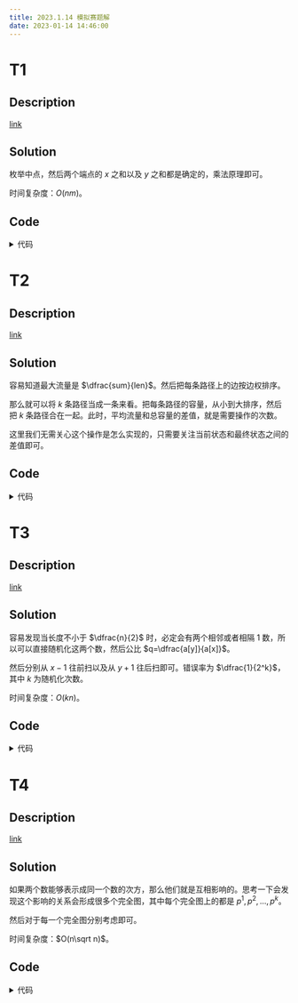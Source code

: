```yaml
---
title: 2023.1.14 模拟赛题解
date: 2023-01-14 14:46:00
---
```


# T1

## Description

[link](https://codeforces.com/gym/102471/problem/A)

## Solution

枚举中点，然后两个端点的 $x$ 之和以及 $y$ 之和都是确定的，乘法原理即可。

时间复杂度：$O(nm)$。

## Code

<details>
<summary>代码</summary>

```cpp
#include <bits/stdc++.h>

#define int long long

using namespace std;

int n, m;
int ans, ans1;

signed main() {
  cin >> n >> m;
  ++n, ++m; 
  for (int i = 1; i <= n; ++i) {
    for (int j = 1; j <= m; ++j) {
      ans += min(i - 1, n - i) * min(j - 1, m - j);
      ans1 += min(i - 1, n - i) + min(j - 1, m - j); 
    }
  }
//  cerr << ans << ' ' << ans1 << '\n';
  cout << ans * 2ll + ans1 << '\n';
  return 0;
}
```
</details>

# T2

## Description

[link](https://codeforces.com/gym/102471/problem/E)

## Solution

容易知道最大流量是 $\dfrac{sum}{len}$。然后把每条路径上的边按边权排序。

那么就可以将 $k$ 条路径当成一条来看。把每条路径的容量，从小到大排序，然后把 $k$ 条路径合在一起。此时，平均流量和总容量的差值，就是需要操作的次数。

这里我们无需关心这个操作是怎么实现的，只需要关注当前状态和最终状态之间的差值即可。

## Code

<details>
<summary>代码</summary>

```cpp
#include <bits/stdc++.h>

#define int long long

using namespace std;

const int kMaxN = 1e5 + 5;

int n, m, cnt, sum;
int a[kMaxN], s[kMaxN];
pair<int, int> nxt[kMaxN];
vector<pair<int, int>> st, G[kMaxN];

signed main() {
  cin >> n >> m;
  for (int i = 1; i <= m; ++i) {
    int u, v, w;
    cin >> u >> v >> w;
    if (u != 1 && v != 1) nxt[u] = {v, w};
    else st.emplace_back(v, w), ++cnt;
    sum += w;
  }
  int tot = m / cnt, flow = sum / tot;
//  cerr << flow << '\n';
  for (auto [u, w1] : st) {
//    cerr << "***" << u << ' ' << w1 << '\n';
    vector<int> tmp;
    int v = u, w = w1;
    for (;; w = nxt[v].second, v = nxt[v].first) {
      tmp.emplace_back(w);
      if (v == n) break;
    }
    sort(tmp.begin(), tmp.end());
    s[0] += tmp[0];
    for (int i = 1; i < tmp.size(); ++i) {
      s[i] += tmp[i] - tmp[i - 1];
    }
  }
//  cerr << s[0] << ' ' << s[1] << ' ' << s[2] << '\n';
  int now = s[0], ans = 0, idx = 0;
  while (now + s[idx + 1] < flow) {
    ++idx;
    now += s[idx];
    ans += idx * s[idx];
  }
//  cerr << now << '\n';
  ans += (idx + 1) * (flow - now);
  cout << ans << '\n';
  return 0;
}
```
</details>

# T3

## Description

[link](https://codeforces.com/gym/102471/problem/H)

## Solution

容易发现当长度不小于 $\dfrac{n}{2}$ 时，必定会有两个相邻或者相隔 $1$ 数，所以可以直接随机化这两个数，然后公比 $q=\dfrac{a[y]}{a[x]}$。

然后分别从 $x-1$ 往前扫以及从 $y+1$ 往后扫即可。错误率为 $\dfrac{1}{2^k}$，其中 $k$ 为随机化次数。

时间复杂度：$O(kn)$。

## Code

<details>
<summary>代码</summary>

```cpp
#include <bits/stdc++.h>

#define int long long

using namespace std;

const int kMaxN = 2e5 + 5;

int T, n, p;
int a[kMaxN];
mt19937 rnd(1234);

int qpow(int bs, int idx, int p) {
  int ret = 1;
  for (; idx; idx >>= 1, bs = 1ll * bs * bs % p)
    if (idx & 1)
      ret = 1ll * ret * bs % p;
  return ret;
}

int inv(int x, int p) {
  return qpow(x, p - 2, p);
}

int calc(int x, int y) {
  int ret = 2, q = 1ll * a[y] * inv(a[x], p) % p, iq = inv(q, p);
  int ned = 1ll * a[x] * iq % p;
//  if (x == 1) cerr << q << ' ' << a[x] << ' ' << inv(a[x], p) << ' ' << a[x + 1] << '\n';
  for (int i = x - 1; i; --i) {
    if (a[i] == ned) {
      ++ret;
      ned = 1ll * a[i] * iq % p;
    }
  }
  ned = 1ll * a[y] * q % p;
  for (int i = y + 1; i <= n; ++i) {
    if (a[i] == ned) {
      ++ret;
      ned = 1ll * a[i] * q % p;
    }
  }
  return ret;
}

void solve() {
  cin >> n >> p;
  for (int i = 1; i <= n; ++i)
    cin >> a[i];
  if (n == 2) {
    cout << "2\n";
    return;
  }
  int ans = 0;
  for (int i = 1; i <= 200; ++i) {
    int k = rnd() % 2 + 1, x = rnd() % (n - k) + 1, y = x + k;
    ans = max(ans, calc(x, y));
  }
  cout << (ans >= n / 2.0 ? ans : -1) << '\n';
}

signed main() {
  cin >> T;
//  cerr << "???" << qpow(2, 4, 1e9 + 7) << '\n';
  while (T--) solve();
  return 0;
}
```
</details>

# T4

## Description

[link](https://codeforces.com/gym/102471/problem/M)

## Solution

如果两个数能够表示成同一个数的次方，那么他们就是互相影响的。思考一下会发现这个影响的关系会形成很多个完全图，其中每个完全图上的都是 $p^1,p^2,...,p^k$。

然后对于每一个完全图分别考虑即可。

时间复杂度：$O(n\sqrt n)$。

## Code

<details>
<summary>代码</summary>

```cpp
#include <bits/stdc++.h>

#define int long long 

using namespace std;

const int kMaxN = 1e5 + 5;

int n, ans;
int a[kMaxN], b[kMaxN], x[kMaxN], y[kMaxN];
bool vis[kMaxN];

bool check(int x, int y) {
  int r = x;
  for (; r <= y; r *= x) {
    
    if (r == y) return 1;
  }
  return 0;
}

signed main() {
  cin >> n;
  for (int i = 1; i <= n; ++i)
    cin >> a[i];
  for (int i = 1; i <= n; ++i)  
    cin >> b[i];
  ans = a[1];
  for (int i = 2; i <= n; ++i) {
    int t = 0, tmp = 0;
    if (vis[i]) continue;
    for (int j = i; j <= n; j *= i) {
      vis[j] = 1;
      x[++t] = j;
    }
    for (int s = 0; s < (1 << t); ++s) {
      int tt = 0, tmpp = 0;
      for (int j = 1; j <= t; ++j)
        if (s >> (j - 1) & 1) {
          y[++tt] = j;
          tmpp += a[x[j]];
        }
      for (int j = 1; j <= tt; ++j) {
        for (int k = 1; k < j; ++k)
          if (y[j] % y[k] == 0)
            tmpp -= b[x[y[j]]];
      }
      tmp = max(tmp, tmpp);
    }
    ans += tmp;
  }
  cout << ans << '\n';
  return 0;
}
```
</details>

